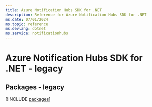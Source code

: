 ```yaml
---
title: Azure Notification Hubs SDK for .NET
description: Reference for Azure Notification Hubs SDK for .NET
ms.date: 07/01/2024
ms.topic: reference
ms.devlang: dotnet
ms.service: notificationhubs
---
```

# Azure Notification Hubs SDK for .NET - legacy
## Packages - legacy
[!INCLUDE [packages](notification-hubs-index.md)]
